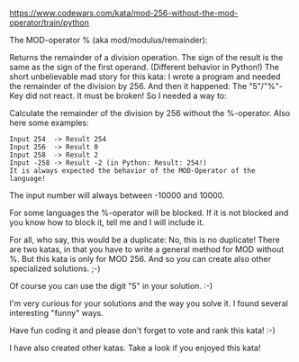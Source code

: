 https://www.codewars.com/kata/mod-256-without-the-mod-operator/train/python

The MOD-operator % (aka mod/modulus/remainder):

Returns the remainder of a division operation.
The sign of the result is the same as the sign of the first operand.
(Different behavior in Python!)
The short unbelievable mad story for this kata:
I wrote a program and needed the remainder of the division by 256. And then it happened: The "5"/"%"-Key did not react.
It must be broken! So I needed a way to:

Calculate the remainder of the division by 256 without the %-operator.
Also here some examples:
```
Input 254  -> Result 254
Input 256  -> Result 0
Input 258  -> Result 2 
Input -258 -> Result -2 (in Python: Result: 254!)
It is always expected the behavior of the MOD-Operator of the language!
```
The input number will always between -10000 and 10000.

For some languages the %-operator will be blocked. If it is not blocked and you know how to block it, tell me and I will include it.

For all, who say, this would be a duplicate: No, this is no duplicate! There are two katas, in that you have to write a general
method for MOD without %. But this kata is only for MOD 256. And so you can create also other specialized solutions. ;-)

Of course you can use the digit "5" in your solution. :-)

I'm very curious for your solutions and the way you solve it. I found several interesting "funny" ways.

Have fun coding it and please don't forget to vote and rank this kata! :-)

I have also created other katas. Take a look if you enjoyed this kata!
